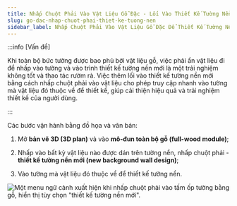 ```yaml
---
title: Nhấp Chuột Phải Vào Vật Liệu Gỗ Đặc - Lối Vào Thiết Kế Tường Nền Mới
slug: go-dac-nhap-chuot-phai-thiet-ke-tuong-nen
sidebar_label: Nhấp Chuột Phải Vào Vật Liệu Gỗ Đặc Để Thiết Kế Tường Nền
---
```


:::info [Vấn đề]

Khi toàn bộ bức tường được bao phủ bởi vật liệu gỗ, việc phải ẩn vật liệu đi để nhấp vào tường và vào trình thiết kế tường nền mới là một trải nghiệm không tốt và thao tác rườm rà. Việc thêm lối vào thiết kế tường nền mới bằng cách nhấp chuột phải vào vật liệu cho phép truy cập nhanh vào tường mà vật liệu đó thuộc về để thiết kế, giúp cải thiện hiệu quả và trải nghiệm thiết kế của người dùng.

:::

Các bước vận hành bằng đồ họa và văn bản:

1. Mở **bản vẽ 3D (3D plan)** và vào **mô-đun toàn bộ gỗ (full-wood module)**;

2. Nhấp vào bất kỳ vật liệu nào được dán trên tường nền, nhấp chuột phải - **thiết kế tường nền mới (new background wall design)**;

3. Vào tường mà vật liệu đó thuộc về để thiết kế tường nền.

![Một menu ngữ cảnh xuất hiện khi nhấp chuột phải vào tấm ốp tường bằng gỗ, hiển thị tùy chọn "thiết kế tường nền mới".](https://storage.googleapis.com/jegavn_kb/images/7c2201b2-0128-407c-a65b-5cf7975b7e11.png)